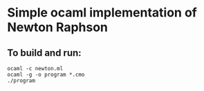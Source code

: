 # Simple ocaml implementation of Newton Raphson

## To build and run: 

```
ocaml -c newton.ml
ocaml -g -o program *.cmo
./program
```
